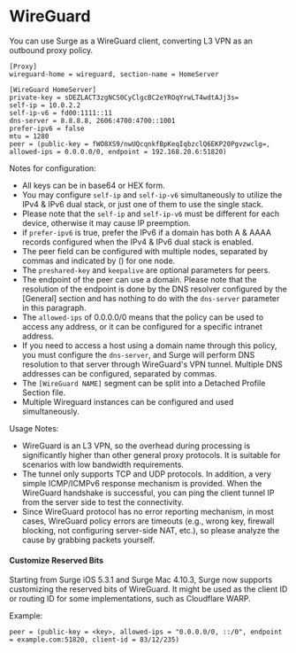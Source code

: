 # WireGuard

You can use Surge as a WireGuard client, converting L3 VPN as an outbound proxy policy.

```
[Proxy]
wireguard-home = wireguard, section-name = HomeServer

[WireGuard HomeServer]
private-key = sDEZLACT3zgNCS0CyClgcBC2eYROqYrwLT4wdtAJj3s=
self-ip = 10.0.2.2
self-ip-v6 = fd00:1111::11
dns-server = 8.8.8.8, 2606:4700:4700::1001
prefer-ipv6 = false
mtu = 1280
peer = (public-key = fWO8XS9/nwUQcqnkfBpKeqIqbzclQ6EKP20Pgvzwclg=, allowed-ips = 0.0.0.0/0, endpoint = 192.168.20.6:51820)
```

Notes for configuration:

* All keys can be in base64 or HEX form.
* You may configure `self-ip` and `self-ip-v6` simultaneously to utilize the IPv4 & IPv6 dual stack, or just one of them to use the single stack.
* Please note that the `self-ip` and `self-ip-v6` must be different for each device, otherwise it may cause IP preemption.
* if `prefer-ipv6` is true, prefer the IPv6 if a domain has both A & AAAA records configured when the IPv4 & IPv6 dual stack is enabled.
* The peer field can be configured with multiple nodes, separated by commas and indicated by () for one node.
* The `preshared-key` and `keepalive` are optional parameters for peers.
* The endpoint of the peer can use a domain. Please note that the resolution of the endpoint is done by the DNS resolver configured by the [General] section and has nothing to do with the `dns-server` parameter in this paragraph.
* The `allowed-ips` of 0.0.0.0/0 means that the policy can be used to access any address, or it can be configured for a specific intranet address.
* If you need to access a host using a domain name through this policy, you must configure the `dns-server`, and Surge will perform DNS resolution to that server through WireGuard's VPN tunnel. Multiple DNS addresses can be configured, separated by commas.
* The `[WireGuard NAME]` segment can be split into a Detached Profile Section file.
* Multiple Wireguard instances can be configured and used simultaneously.

Usage Notes:

* WireGuard is an L3 VPN, so the overhead during processing is significantly higher than other general proxy protocols. It is suitable for scenarios with low bandwidth requirements.
* The tunnel only supports TCP and UDP protocols. In addition, a very simple ICMP/ICMPv6 response mechanism is provided. When the WireGuard handshake is successful, you can ping the client tunnel IP from the server side to test the connectivity.
* Since WireGuard protocol has no error reporting mechanism, in most cases, WireGuard policy errors are timeouts (e.g., wrong key, firewall blocking, not configuring server-side NAT, etc.), so please analyze the cause by grabbing packets yourself.


#### Customize Reserved Bits

Starting from Surge iOS 5.3.1 and Surge Mac 4.10.3, Surge now supports customizing the reserved bits of WireGuard. It might be used as the client ID or routing ID for some implementations, such as Cloudflare WARP.

Example:

`peer = (public-key = <key>, allowed-ips = "0.0.0.0/0, ::/0", endpoint = example.com:51820, client-id = 83/12/235)`